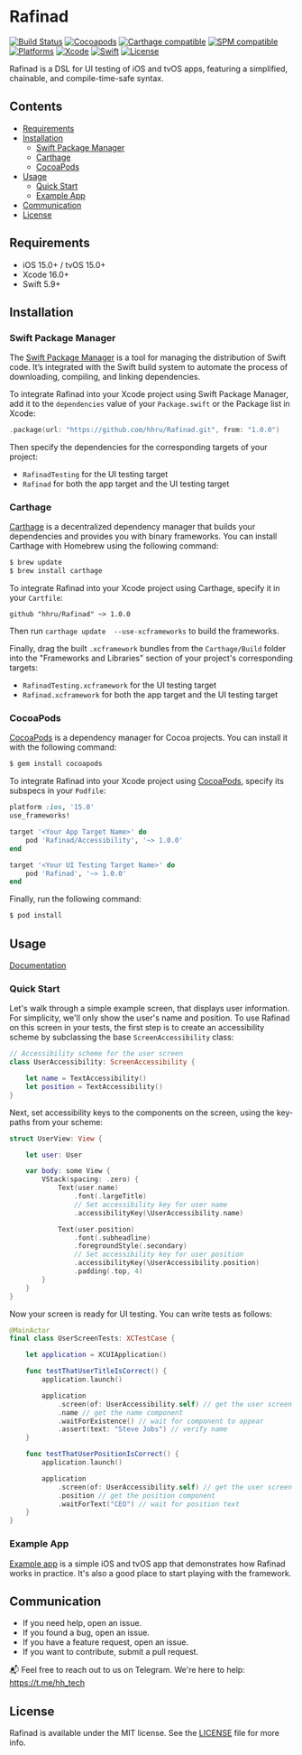 # Rafinad
[![Build Status](https://github.com/hhru/Rafinad/actions/workflows/swift.yml/badge.svg)](https://github.com/hhru/Rafinad/actions)
[![Cocoapods](https://img.shields.io/cocoapods/v/Rafinad)](http://cocoapods.org/pods/Rafinad)
[![Carthage compatible](https://img.shields.io/badge/Carthage-Compatible-brightgreen)](https://github.com/Carthage/Carthage)
[![SPM compatible](https://img.shields.io/badge/SPM-Compatible-brightgreen)](https://swift.org/package-manager/)
[![Platforms](https://img.shields.io/cocoapods/p/Rafinad)](https://developer.apple.com/discover/)
[![Xcode](https://img.shields.io/badge/Xcode-16-blue)](https://developer.apple.com/xcode)
[![Swift](https://img.shields.io/badge/Swift-5.9-orange)](https://swift.org)
[![License](https://img.shields.io/github/license/hhru/Rafinad)](https://opensource.org/licenses/MIT)

Rafinad is a DSL for UI testing of iOS and tvOS apps, featuring a simplified, chainable, and compile-time-safe syntax.


## Contents
- [Requirements](#requirements)
- [Installation](#installation)
    - [Swift Package Manager](#swift-package-manager)
    - [Carthage](#carthage)
    - [CocoaPods](#cocoapods)
- [Usage](#usage)
    - [Quick Start](#quick-start)
    - [Example App](#example-app)
- [Communication](#communication)
- [License](#license)


## Requirements
- iOS 15.0+ / tvOS 15.0+
- Xcode 16.0+
- Swift 5.9+


## Installation

### Swift Package Manager
The [Swift Package Manager](https://swift.org/package-manager/) is a tool for managing the distribution of Swift code.
It’s integrated with the Swift build system to automate the process of downloading, compiling, and linking dependencies.

To integrate Rafinad into your Xcode project using Swift Package Manager,
add it to the `dependencies` value of your `Package.swift` or the Package list in Xcode:

``` swift
.package(url: "https://github.com/hhru/Rafinad.git", from: "1.0.0")
```

Then specify the dependencies for the corresponding targets of your project:
- `RafinadTesting` for the UI testing target
- `Rafinad` for both the app target and the UI testing target


### Carthage
[Carthage](https://github.com/Carthage/Carthage) is a decentralized dependency manager that builds your dependencies and provides you with binary frameworks. You can install Carthage with Homebrew using the following command:
``` bash
$ brew update
$ brew install carthage
```

To integrate Rafinad into your Xcode project using Carthage, specify it in your `Cartfile`:
``` ogdl
github "hhru/Rafinad" ~> 1.0.0
```

Then run `carthage update  --use-xcframeworks` to build the frameworks.

Finally, drag the built `.xcframework` bundles from the `Carthage/Build` folder into the "Frameworks and Libraries" section of your project's corresponding targets:
- `RafinadTesting.xcframework` for the UI testing target
- `Rafinad.xcframework` for both the app target and the UI testing target


### CocoaPods
[CocoaPods](http://cocoapods.org) is a dependency manager for Cocoa projects. You can install it with the following command:

``` bash
$ gem install cocoapods
```

To integrate Rafinad into your Xcode project using [CocoaPods](http://cocoapods.org), specify its subspecs in your `Podfile`:

``` ruby
platform :ios, '15.0'
use_frameworks!

target '<Your App Target Name>' do
    pod 'Rafinad/Accessibility', '~> 1.0.0'
end

target '<Your UI Testing Target Name>' do
    pod 'Rafinad', '~> 1.0.0'
end
```

Finally, run the following command:

``` bash
$ pod install
```


## Usage
[Documentation](http://tech.hh.ru/Rafinad/documentation/rafinad)

### Quick Start
Let's walk through a simple example screen, that displays user information.
For simplicity, we'll only show the user's name and position.
To use Rafinad on this screen in your tests, the first step is to create an accessibility scheme
by subclassing the base `ScreenAccessibility` class:

``` swift
// Accessibility scheme for the user screen
class UserAccessibility: ScreenAccessibility {

    let name = TextAccessibility()
    let position = TextAccessibility()
}
```

Next, set accessibility keys to the components on the screen, using the key-paths from your scheme:

``` swift
struct UserView: View {

    let user: User

    var body: some View {
        VStack(spacing: .zero) {
            Text(user.name)
                .font(.largeTitle)
                // Set accessibility key for user name
                .accessibilityKey(\UserAccessibility.name)

            Text(user.position)
                .font(.subheadline)
                .foregroundStyle(.secondary)
                // Set accessibility key for user position
                .accessibilityKey(\UserAccessibility.position)
                .padding(.top, 4)
        }
    }
}
```

Now your screen is ready for UI testing. You can write tests as follows:

``` swift
@MainActor
final class UserScreenTests: XCTestCase {

    let application = XCUIApplication()

    func testThatUserTitleIsCorrect() {
        application.launch()

        application
            .screen(of: UserAccessibility.self) // get the user screen
            .name // get the name component
            .waitForExistence() // wait for component to appear
            .assert(text: "Steve Jobs") // verify name
    }

    func testThatUserPositionIsCorrect() {
        application.launch()

        application
            .screen(of: UserAccessibility.self) // get the user screen
            .position // get the position component
            .waitForText("CEO") // wait for position text
    }
}
```


### Example App
[Example app](Example) is a simple iOS and tvOS app that demonstrates how Rafinad works in practice.
It's also a good place to start playing with the framework.


## Communication
- If you need help, open an issue.
- If you found a bug, open an issue.
- If you have a feature request, open an issue.
- If you want to contribute, submit a pull request.

📬 Feel free to reach out to us on Telegram. We're here to help: https://t.me/hh_tech


## License
Rafinad is available under the MIT license. See the [LICENSE](LICENSE) file for more info.
